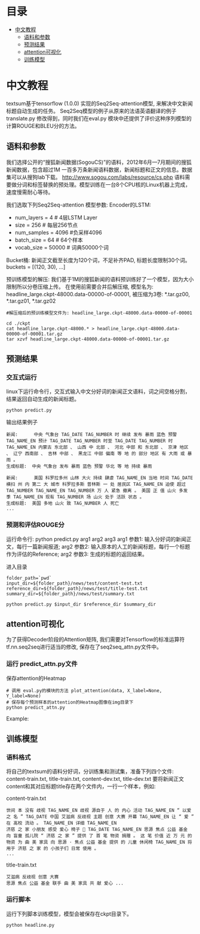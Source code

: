目录
==================
* [中文教程](#中文教程)
    * [语料和参数](#语料和参数)
    * [预测结果](#预测结果)
    * [attention可视化](#attention可视化)
    * [训练模型](#训练模型)

中文教程
=================
textsum基于tensorflow (1.0.0) 实现的Seq2Seq-attention模型, 来解决中文新闻标题自动生成的任务。
Seq2Seq模型的例子从原来的法语英语翻译的例子 translate.py 修改得到，同时我们在eval.py 模块中还提供了评价这种序列模型的计算ROUGE和BLEU分的方法。

语料和参数
---------------
我们选择公开的“搜狐新闻数据(SogouCS)”的语料，2012年6月—7月期间的搜狐新闻数据，包含超过1M 一百多万条新闻语料数据，新闻标题和正文的信息。数据集可以从搜狗lab下载。
http://www.sogou.com/labs/resource/cs.php
语料需要做分词和标签替换的预处理。模型训练在一台8个CPU核的Linux机器上完成，速度慢需耐心等待。

我们选取下列Seq2Seq-attention 模型参数: 
Encoder的LSTM:
*   num_layers = 4  # 4层LSTM Layer
*   size = 256      # 每层256节点
*   num_samples = 4096  #负采样4096
*   batch_size = 64     # 64个样本
*   vocab_size = 50000  # 词典50000个词

Bucket桶:
新闻正文截至长度为120个词，不足补齐PAD, 标题长度限制30个词。
buckets = [(120, 30), ...]

预训练模型的解压:
我们基于1M的搜狐新闻的语料预训练好了一个模型，因为大小限制所以分卷压缩上传。
在使用前需要合并后解压缩, 模型名为: headline_large.ckpt-48000.data-00000-of-00001,
被压缩为3卷: *.tar.gz00, *.tar.gz01, *.tar.gz02

```shell
#解压缩后的预训练模型文件为: headline_large.ckpt-48000.data-00000-of-00001

cd ./ckpt
cat headline_large.ckpt-48000.* > headline_large.ckpt-48000.data-00000-of-00001.tar.gz
tar xzvf headline_large.ckpt-48000.data-00000-of-00001.tar.gz
```

预测结果
---------------
### 交互式运行
linux下运行命令行，交互式输入中文分好词的新闻正文语料，词之间空格分割，结果返回自动生成的新闻标题。

```shell
python predict.py
```
输出结果例子
```shell
新闻:      中央 气象台 TAG_DATE TAG_NUMBER 时 继续 发布 暴雨 蓝色 预警 TAG_NAME_EN 预计 TAG_DATE TAG_NUMBER 时至 TAG_DATE TAG_NUMBER 时 TAG_NAME_EN 内蒙古 东北部 、 山西 中 北部 、 河北 中部 和 东北部 、 京津 地区 、 辽宁 西南部 、 吉林 中部 、 黑龙江 中部 偏南 等 地 的 部分 地区 有 大雨 或 暴雨 。
生成标题:  中央 气象台 发布 暴雨 蓝色 预警 华北 等 地 持续 暴雨

新闻:      美国 科罗拉多州 山林 大火 持续 肆虐 TAG_NAME_EN 当地 时间 TAG_DATE 横扫 州 内 第二 大 城市 科罗拉多斯 普林斯 一 处 居民区 TAG_NAME_EN 迫使 超过 TAG_NUMBER TAG_NAME_EN TAG_NUMBER 万 人 紧急 撤离 。 美国 正 值 山火 多发 季 TAG_NAME_EN 现有 TAG_NUMBER 场 山火 处于 活跃 状态 。
生成标题:  美国 多地 山火 致 TAG_NUMBER 人 死亡
...
```

### 预测和评估ROUGE分
运行命令行: python predict.py arg1 arg2 arg3
arg1 参数1: 输入分好词的新闻正文，每行一篇新闻报道;
arg2 参数2: 输入原本的人工的新闻标题，每行一个标题作为评估的Reference;
arg2 参数3: 生成的标题的返回结果。

进入目录
```shell
folder_path=`pwd`
input_dir=${folder_path}/news/test/content-test.txt
reference_dir=${folder_path}/news/test/title-test.txt
summary_dir=${folder_path}/news/test/summary.txt

python predict.py $input_dir $reference_dir $summary_dir

```

attention可视化
---------------
为了获得Decoder阶段的Attention矩阵, 我们需要对Tensorflow的标准运算符tf.nn.seq2seq进行适当的修改, 保存在了seq2seq_attn.py文件中。

### 运行 predict_attn.py文件
保存attention的Heatmap
```shell
# 调用 eval.py的模块的方法 plot_attention(data, X_label=None, Y_label=None)
# 保存每个预测样本的attention的Heatmap图像在img目录下
python predict_attn.py

```
Example:

训练模型
---------------
### 语料格式
将自己的textsum的语料分好词，分训练集和测试集，准备下列四个文件: content-train.txt, title-train.txt, content-dev.txt, title-dev.txt
要将新闻正文content和其对应标题title存在两个文件内，一行一个样本，例如:

content-train.txt
```shell
世间 本 没有 歧视 TAG_NAME_EN 歧视 源自于 人 的 内心 活动 TAG_NAME_EN “ 以爱 之 名 ” TAG_DATE 中国 艾滋病 反歧视 主题 创意 大赛 开幕 TAG_NAME_EN 让 “ 爱 ” 在 高校 流动 。 TAG_NAME_EN 详细 TAG_NAME_EN 
济慈 之 家 小朋友 感受 爱心 椅子  TAG_DATE TAG_NAME_EN 思源 焦点 公益 基金 向 盲童 孤儿院 “ 济慈 之 家 ” 提供 了 首 笔 物资 捐赠 。 这 笔 价值 近 万 元 的 物资 为 曲 美 家具 向 思源 · 焦点 公益 基金 提供 的 儿童 休闲椅 TAG_NAME_EN 将 用于 济慈 之 家 的 小孩子们 日常 使用 。 
...
```

title-train.txt
```shell
艾滋病 反歧视 创意 大赛 
思源 焦点 公益 基金 联手 曲 美 家具 共 献 爱心 ...
```

### 运行脚本
运行下列脚本训练模型，模型会被保存在ckpt目录下。
```shell
python headline.py
```
